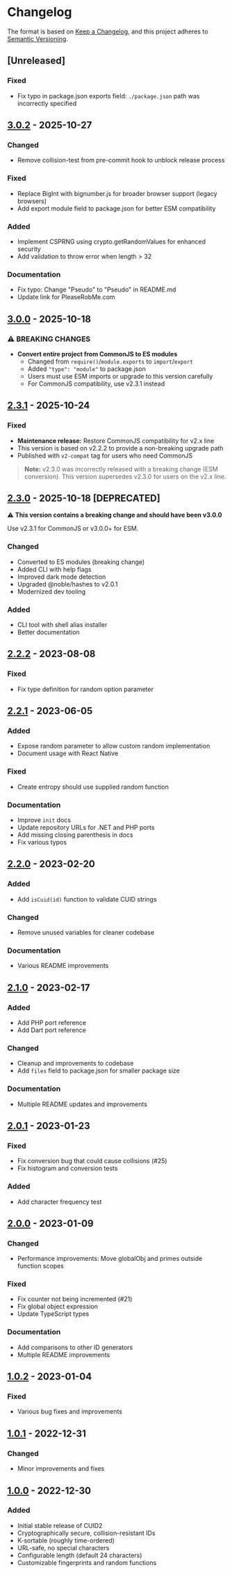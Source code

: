 # Changelog

The format is based on [Keep a Changelog](https://keepachangelog.com/en/1.0.0/),
and this project adheres to [Semantic Versioning](https://semver.org/spec/v2.0.0.html).

## [Unreleased]

### Fixed

- Fix typo in package.json exports field: `./package.json` path was incorrectly specified

## [3.0.2] - 2025-10-27

### Changed

- Remove collision-test from pre-commit hook to unblock release process

### Fixed

- Replace BigInt with bignumber.js for broader browser support (legacy browsers)
- Add export module field to package.json for better ESM compatibility

### Added

- Implement CSPRNG using crypto.getRandomValues for enhanced security
- Add validation to throw error when length > 32

### Documentation

- Fix typo: Change "Pseudo" to "Pseudo" in README.md
- Update link for PleaseRobMe.com

## [3.0.0] - 2025-10-18

### ⚠️ BREAKING CHANGES

- **Convert entire project from CommonJS to ES modules**
  - Changed from `require()`/`module.exports` to `import`/`export`
  - Added `"type": "module"` to package.json
  - Users must use ESM imports or upgrade to this version carefully
  - For CommonJS compatibility, use v2.3.1 instead

## [2.3.1] - 2025-10-24

### Fixed

- **Maintenance release:** Restore CommonJS compatibility for v2.x line
- This version is based on v2.2.2 to provide a non-breaking upgrade path
- Published with `v2-compat` tag for users who need CommonJS

> **Note:** v2.3.0 was incorrectly released with a breaking change (ESM conversion).
> This version supersedes v2.3.0 for users on the v2.x line.

## [2.3.0] - 2025-10-18 [DEPRECATED]

⚠️ **This version contains a breaking change and should have been v3.0.0**

Use v2.3.1 for CommonJS or v3.0.0+ for ESM.

### Changed

- Converted to ES modules (breaking change)
- Added CLI with help flags
- Improved dark mode detection
- Upgraded @noble/hashes to v2.0.1
- Modernized dev tooling

### Added

- CLI tool with shell alias installer
- Better documentation

## [2.2.2] - 2023-08-08

### Fixed

- Fix type definition for random option parameter

## [2.2.1] - 2023-06-05

### Added

- Expose random parameter to allow custom random implementation
- Document usage with React Native

### Fixed

- Create entropy should use supplied random function

### Documentation

- Improve `init` docs
- Update repository URLs for .NET and PHP ports
- Add missing closing parenthesis in docs
- Fix various typos

## [2.2.0] - 2023-02-20

### Added

- Add `isCuid(id)` function to validate CUID strings

### Changed

- Remove unused variables for cleaner codebase

### Documentation

- Various README improvements

## [2.1.0] - 2023-02-17

### Added

- Add PHP port reference
- Add Dart port reference

### Changed

- Cleanup and improvements to codebase
- Add `files` field to package.json for smaller package size

### Documentation

- Multiple README updates and improvements

## [2.0.1] - 2023-01-23

### Fixed

- Fix conversion bug that could cause collisions (#25)
- Fix histogram and conversion tests

### Added

- Add character frequency test

## [2.0.0] - 2023-01-09

### Changed

- Performance improvements: Move globalObj and primes outside function scopes

### Fixed

- Fix counter not being incremented (#21)
- Fix global object expression
- Update TypeScript types

### Documentation

- Add comparisons to other ID generators
- Multiple README improvements

## [1.0.2] - 2023-01-04

### Fixed

- Various bug fixes and improvements

## [1.0.1] - 2022-12-31

### Changed

- Minor improvements and fixes

## [1.0.0] - 2022-12-30

### Added

- Initial stable release of CUID2
- Cryptographically secure, collision-resistant IDs
- K-sortable (roughly time-ordered)
- URL-safe, no special characters
- Configurable length (default 24 characters)
- Customizable fingerprints and random functions

[3.0.2]: https://github.com/paralleldrive/cuid2/compare/v3.0.0...v3.0.2
[3.0.0]: https://github.com/paralleldrive/cuid2/compare/v2.3.1...v3.0.0
[2.3.1]: https://github.com/paralleldrive/cuid2/compare/v2.2.2...v2.3.1
[2.3.0]: https://github.com/paralleldrive/cuid2/compare/v2.2.2...v2.3.0
[2.2.2]: https://github.com/paralleldrive/cuid2/compare/v2.2.1...v2.2.2
[2.2.1]: https://github.com/paralleldrive/cuid2/compare/v2.2.0...v2.2.1
[2.2.0]: https://github.com/paralleldrive/cuid2/compare/v2.1.0...v2.2.0
[2.1.0]: https://github.com/paralleldrive/cuid2/compare/v2.0.1...v2.1.0
[2.0.1]: https://github.com/paralleldrive/cuid2/compare/v2.0.0...v2.0.1
[2.0.0]: https://github.com/paralleldrive/cuid2/compare/v1.0.2...v2.0.0
[1.0.2]: https://github.com/paralleldrive/cuid2/compare/v1.0.1...v1.0.2
[1.0.1]: https://github.com/paralleldrive/cuid2/compare/v1.0.0...v1.0.1
[1.0.0]: https://github.com/paralleldrive/cuid2/releases/tag/v1.0.0
